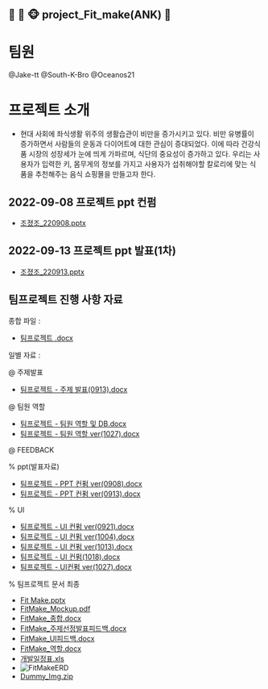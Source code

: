  ## 🐔  🐂 🐵  project_Fit_make(ANK) :muscle:

# 팀원
 @Jake-tt
 @South-K-Bro
 @Oceanos21

# 프로젝트 소개

- 현대 사회에 좌식생활 위주의 생활습관이 비만을 증가시키고 있다. 비만 유병률이 증가하면서 사람들의 운동과 다이어트에 대한 관심이 증대되었다.
  이에 따라 건강식품 시장의 성장세가 눈에 띄게 가파르며, 식단의 중요성이 증가하고 있다.
  우리는 사용자가 입력한 키, 몸무게의 정보를 가지고 사용자가 섭취해야할 칼로리에 맞는 식품을 추천해주는 음식 쇼핑몰을 만들고자 한다.  

 ## 2022-09-08 프로젝트 ppt 컨펌
 
  - [조졌조_220908.pptx](https://github.com/NamKiHyeong/project_Fit_make/files/9793840/_220908.pptx)
  
 ## 2022-09-13 프로젝트 ppt 발표(1차)

  - [조졌조_220913.pptx](https://github.com/NamKiHyeong/project_Fit_make/files/9792517/_220913.pptx)

 ## 팀프로젝트 진행 사항 자료

 종합 파일 :
  
- [팀프로젝트 .docx](https://github.com/NamKiHyeong/project_Fit_make/files/9867215/default.docx)
    
 일별 자료 :
   
 @ 주제발표 
- [팀프로젝트 - 주제 발표(0913).docx](https://github.com/NamKiHyeong/project_Fit_make/files/9802627/-.0913.docx)

 @ 팀원 역할 
- [팀프로젝트 - 팀원 역할 및 DB.docx](https://github.com/NamKiHyeong/project_Fit_make/files/9867204/-.DB.docx)
- [팀프로젝트 - 팀원 역할 ver(1027).docx](https://github.com/NamKiHyeong/project_Fit_make/files/9978115/-.ver.1027.docx)


 @ FEEDBACK
  
   
   % ppt(발표자료) 
- [팀프로젝트 - PPT 컨펌 ver(0908).docx](https://github.com/NamKiHyeong/project_Fit_make/files/9802622/-.PPT.ver.0908.docx)
- [팀프로젝트 - PPT 컨펌 ver(0913).docx](https://github.com/NamKiHyeong/project_Fit_make/files/9802623/-.PPT.ver.0913.docx)
 
 % UI
- [팀프로젝트 - UI 컨펌 ver(0921).docx](https://github.com/NamKiHyeong/project_Fit_make/files/9802624/-.UI.ver.0921.docx)
- [팀프로젝트 - UI 컨펌 ver(1004).docx](https://github.com/NamKiHyeong/project_Fit_make/files/9802625/-.UI.ver.1004.docx)
- [팀프로젝트 - UI 컨펌 ver(1013).docx](https://github.com/NamKiHyeong/project_Fit_make/files/9802626/-.UI.ver.1013.docx)
- [팀프로젝트 - UI 컨펌(1018).docx](https://github.com/NamKiHyeong/project_Fit_make/files/9802645/-.UI.1018.docx)
- [팀프로젝트 - UI컨펌 ver(1027).docx](https://github.com/NamKiHyeong/project_Fit_make/files/9878907/-.UI.ver.1027.docx)

 % 팀프로젝트 문서 최종
- [Fit Make.pptx](https://github.com/NamKiHyeong/project_Fit_make/files/10207650/Fit.Make.pptx)
- [FitMake_Mockup.pdf](https://github.com/NamKiHyeong/project_Fit_make/files/10207659/FitMake_Mockup.pdf)
- [FitMake_종합.docx](https://github.com/NamKiHyeong/project_Fit_make/files/10207660/FitMake_.docx)
- [FitMake_주제선정발표피드백.docx](https://github.com/NamKiHyeong/project_Fit_make/files/10207661/FitMake_.docx)
- [FitMake_UI피드백.docx](https://github.com/NamKiHyeong/project_Fit_make/files/10207662/FitMake_UI.docx)
- [FitMake_역할.docx](https://github.com/NamKiHyeong/project_Fit_make/files/10207663/FitMake_.docx)
- [개발일정표.xls](https://github.com/NamKiHyeong/project_Fit_make/files/10207666/default.xls)
- ![FitMakeERD](https://user-images.githubusercontent.com/109198744/207039242-744ce778-4016-4d0d-baa2-a2ca1e6255ac.png)
- [Dummy_Img.zip](https://github.com/NamKiHyeong/project_Fit_make/files/10207681/Dummy_Img.zip)


